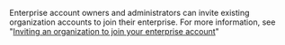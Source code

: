 Enterprise account owners and administrators can invite existing organization accounts to join their enterprise. For more information, see "[Inviting an organization to join your enterprise account](/github/setting-up-and-managing-your-enterprise/managing-organizations-in-your-enterprise-account/adding-organizations-to-your-enterprise-account#inviting-an-organization-to-join-your-enterprise-account)"
